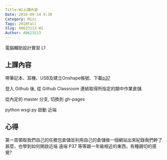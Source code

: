 ```yaml
---
Title:W1上課內容
Date: 2018-09-14 9:30
Category: Misc
Tags: 2018Fall
Slug: 40623113-W1
Author: 40623113
---
```


電腦輔助設計實習 L1

<!-- PELICAN_END_SUMMARY -->

上課內容
----

帶筆記本、耳機、USB及建立Onshape帳號、下載[p37](http://mde.tw/cadp2018/content/index.html)

登入 Github 後, 從 Github Classroom 連結取得所指定的期中作業倉儲.

從內定的 master 分支, 切換到 gh-pages

 python wsgi.py 啟動 近端


心得
----

第一周領取我們自己的任務包倉儲並利用自己的倉儲做一個網站出來紀錄我們幹了甚麼，也學到如何開啟近端 遠端  P37 等等跟一年級相近的東西，有種親切的感覺?
